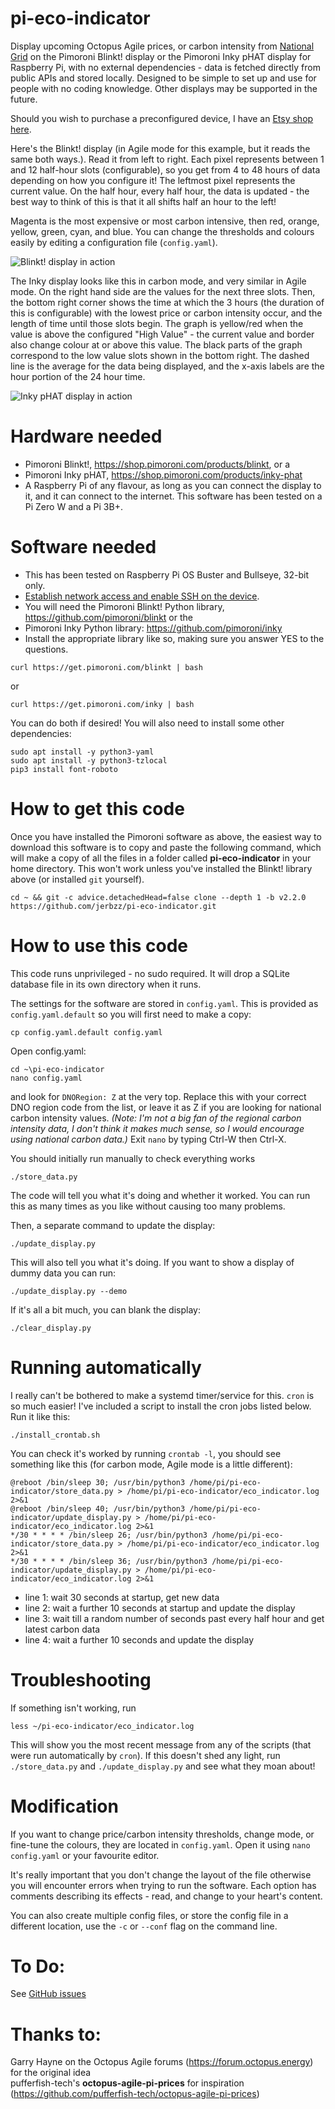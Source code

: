 # pi-eco-indicator
Display upcoming Octopus Agile prices, or carbon intensity from [National Grid](https://carbonintensity.org.uk/) on the Pimoroni Blinkt! display or the Pimoroni Inky pHAT display for Raspberry Pi, with no external dependencies - data is fetched directly from public APIs and stored locally. Designed to be simple to set up and use for people with no coding knowledge. Other displays may be supported in the future.

Should you wish to purchase a preconfigured device, I have an [Etsy shop here](https://www.etsy.com/uk/shop/jerbzz).

Here's the Blinkt! display (in Agile mode for this example, but it reads the same both ways.). Read it from left to right. Each pixel represents between 1 and 12 half-hour slots (configurable), so you get from 4 to 48 hours of data depending on how you configure it! The leftmost pixel represents the current value. On the half hour, every half hour, the data is updated - the best way to think of this is that it all shifts half an hour to the left!

Magenta is the most expensive or most carbon intensive, then red, orange, yellow, green, cyan, and blue. You can change the thresholds and colours easily by editing a configuration file (`config.yaml`).

![Blinkt! display in action](https://raw.githubusercontent.com/jerbzz/agile-blinkt-indicator/main/images/DSC_5094.jpg)

The Inky display looks like this in carbon mode, and very similar in Agile mode. On the right hand side are the values for the next three slots. Then, the bottom right corner shows the time at which the 3 hours (the duration of this is configurable) with the lowest price or carbon intensity occur, and the length of time until those slots begin. The graph is yellow/red when the value is above the configured "High Value" - the current value and border also change colour at or above this value. The black parts of the graph correspond to the low value slots shown in the bottom right. The dashed line is the average for the data being displayed, and the x-axis labels are the hour portion of the 24 hour time.

![Inky pHAT display in action](https://raw.githubusercontent.com/jerbzz/pi-eco-indicator/main/images/unnamed.jpg)

# Hardware needed

- Pimoroni Blinkt!, https://shop.pimoroni.com/products/blinkt, or a
- Pimoroni Inky pHAT, https://shop.pimoroni.com/products/inky-phat
- A Raspberry Pi of any flavour, as long as you can connect the display to it, and it can connect to the internet. This software has been tested on a Pi Zero W and a Pi 3B+.

# Software needed

- This has been tested on Raspberry Pi OS Buster and Bullseye, 32-bit only.
- [Establish network access and enable SSH on the device](https://andrejacobs.org/100-days-challenge/setting-up-a-headless-raspberry-pi-zero-w-with-raspberry-pi-os-lite/).
- You will need the Pimoroni Blinkt! Python library, https://github.com/pimoroni/blinkt or the
- Pimoroni Inky Python library: https://github.com/pimoroni/inky
- Install the appropriate library like so, making sure you answer YES to the questions.

```
curl https://get.pimoroni.com/blinkt | bash
```
or
```
curl https://get.pimoroni.com/inky | bash
```
You can do both if desired! You will also need to install some other dependencies:
```
sudo apt install -y python3-yaml
sudo apt install -y python3-tzlocal
pip3 install font-roboto
```
# How to get this code
Once you have installed the Pimoroni software as above, the easiest way to download this software is to copy and paste the following command, which will make a copy of all the files in a folder called **pi-eco-indicator** in your home directory. This won't work unless you've installed the Blinkt! library above (or installed `git` yourself).

```
cd ~ && git -c advice.detachedHead=false clone --depth 1 -b v2.2.0 https://github.com/jerbzz/pi-eco-indicator.git
```
# How to use this code

This code runs unprivileged - no sudo required. It will drop a SQLite database file in its own directory when it runs.

The settings for the software are stored in `config.yaml`. This is provided as `config.yaml.default` so you will first need to make a copy:

```
cp config.yaml.default config.yaml
```

Open config.yaml:
```
cd ~\pi-eco-indicator
nano config.yaml
```
and look for `DNORegion: Z` at the very top. Replace this with your correct DNO region code from the list, or leave it as Z if you are looking for national carbon intensity values. *(Note: I'm not a big fan of the regional carbon intensity data, I don't think it makes much sense, so I would encourage using national carbon data.)* Exit `nano` by typing Ctrl-W then Ctrl-X.

You should initially run manually to check everything works
```
./store_data.py
```

The code will tell you what it's doing and whether it worked. You can run this as many times as you like without causing too many problems. 

Then, a separate command to update the display:

```
./update_display.py
```

This will also tell you what it's doing. If you want to show a display of dummy data you can run:

```
./update_display.py --demo
```

If it's all a bit much, you can blank the display:

```
./clear_display.py
```

# Running automatically
I really can't be bothered to make a systemd timer/service for this. `cron` is so much easier!
I've included a script to install the cron jobs listed below. Run it like this:
```
./install_crontab.sh
```
You can check it's worked by running `crontab -l`, you should see something like this (for carbon mode, Agile mode is a little different):
```
@reboot /bin/sleep 30; /usr/bin/python3 /home/pi/pi-eco-indicator/store_data.py > /home/pi/pi-eco-indicator/eco_indicator.log 2>&1
@reboot /bin/sleep 40; /usr/bin/python3 /home/pi/pi-eco-indicator/update_display.py > /home/pi/pi-eco-indicator/eco_indicator.log 2>&1
*/30 * * * * /bin/sleep 26; /usr/bin/python3 /home/pi/pi-eco-indicator/store_data.py > /home/pi/pi-eco-indicator/eco_indicator.log 2>&1
*/30 * * * * /bin/sleep 36; /usr/bin/python3 /home/pi/pi-eco-indicator/update_display.py > /home/pi/pi-eco-indicator/eco_indicator.log 2>&1
```
- line 1: wait 30 seconds at startup, get new data
- line 2: wait a further 10 seconds at startup and update the display
- line 3: wait till a random number of seconds past every half hour and get latest carbon data
- line 4: wait a further 10 seconds and update the display

# Troubleshooting

If something isn't working, run 
```
less ~/pi-eco-indicator/eco_indicator.log
```
This will show you the most recent message from any of the scripts (that were run automatically by `cron`). If this doesn't shed any light, run `./store_data.py` and `./update_display.py` and see what they moan about!

# Modification

If you want to change price/carbon intensity thresholds, change mode, or fine-tune the colours, they are located in `config.yaml`. Open it using `nano config.yaml` or your favourite editor. 

It's really important that you don't change the layout of the file otherwise you will encounter errors when trying to run the software. Each option has comments describing its effects - read, and change to your heart's content.

You can also create multiple config files, or store the config file in a different location, use the `-c` or `--conf` flag on the command line.

# To Do:

See [GitHub issues](https://github.com/jerbzz/pi-eco-indicator/issues)

# Thanks to:

Garry Hayne on the Octopus Agile forums (https://forum.octopus.energy) for the original idea  
pufferfish-tech's **octopus-agile-pi-prices** for inspiration (https://github.com/pufferfish-tech/octopus-agile-pi-prices)

